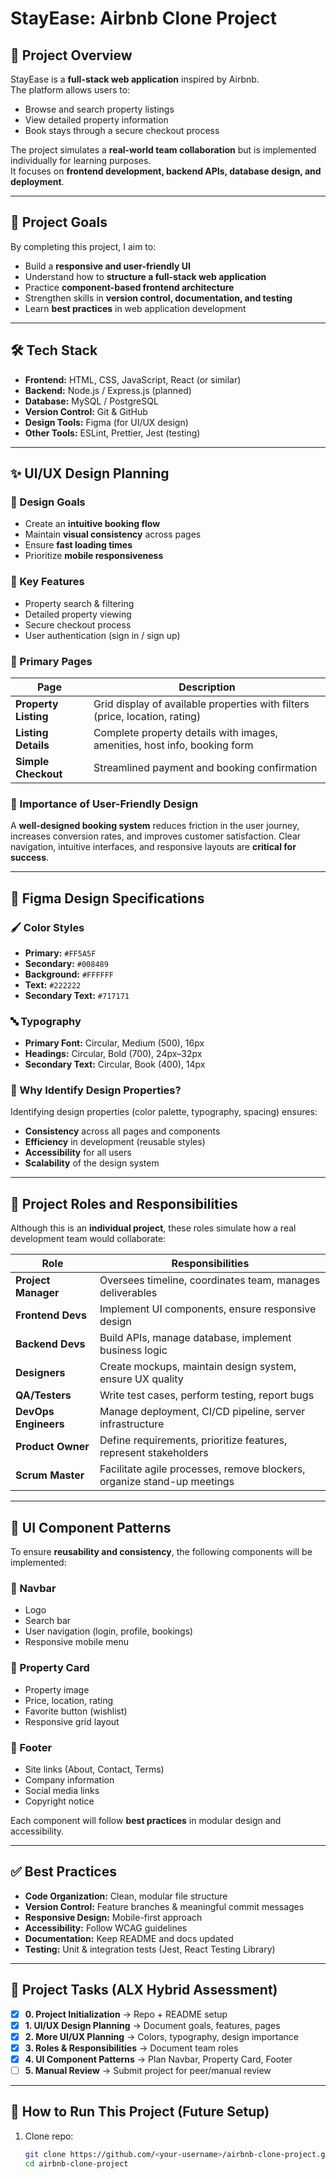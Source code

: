 # StayEase: Airbnb Clone Project



## 📌 Project Overview
StayEase is a **full-stack web application** inspired by Airbnb.  
The platform allows users to:
- Browse and search property listings
- View detailed property information
- Book stays through a secure checkout process

The project simulates a **real-world team collaboration** but is implemented individually for learning purposes.  
It focuses on **frontend development, backend APIs, database design, and deployment**.

---

## 🎯 Project Goals
By completing this project, I aim to:
- Build a **responsive and user-friendly UI**
- Understand how to **structure a full-stack web application**
- Practice **component-based frontend architecture**
- Strengthen skills in **version control, documentation, and testing**
- Learn **best practices** in web application development

---

## 🛠️ Tech Stack
- **Frontend:** HTML, CSS, JavaScript, React (or similar)
- **Backend:** Node.js / Express.js (planned)
- **Database:** MySQL / PostgreSQL
- **Version Control:** Git & GitHub
- **Design Tools:** Figma (for UI/UX design)
- **Other Tools:** ESLint, Prettier, Jest (testing)

---

## ✨ UI/UX Design Planning

### 🎨 Design Goals
- Create an **intuitive booking flow**
- Maintain **visual consistency** across pages
- Ensure **fast loading times**
- Prioritize **mobile responsiveness**

### 🔑 Key Features
- Property search & filtering
- Detailed property viewing
- Secure checkout process
- User authentication (sign in / sign up)

### 📄 Primary Pages

| Page                  | Description                                                                 |
|-----------------------|-----------------------------------------------------------------------------|
| **Property Listing**  | Grid display of available properties with filters (price, location, rating) |
| **Listing Details**   | Complete property details with images, amenities, host info, booking form   |
| **Simple Checkout**   | Streamlined payment and booking confirmation                                |

### 🧭 Importance of User-Friendly Design
A **well-designed booking system** reduces friction in the user journey, increases conversion rates, and improves customer satisfaction. Clear navigation, intuitive interfaces, and responsive layouts are **critical for success**.

---

## 🎨 Figma Design Specifications

### 🖌️ Color Styles
- **Primary:** `#FF5A5F`
- **Secondary:** `#008489`
- **Background:** `#FFFFFF`
- **Text:** `#222222`
- **Secondary Text:** `#717171`

### 🔤 Typography
- **Primary Font:** Circular, Medium (500), 16px
- **Headings:** Circular, Bold (700), 24px–32px
- **Secondary Text:** Circular, Book (400), 14px

### 📑 Why Identify Design Properties?
Identifying design properties (color palette, typography, spacing) ensures:
- **Consistency** across all pages and components
- **Efficiency** in development (reusable styles)
- **Accessibility** for all users
- **Scalability** of the design system

---

## 👥 Project Roles and Responsibilities
Although this is an **individual project**, these roles simulate how a real development team would collaborate:

| Role              | Responsibilities                                                                 |
|-------------------|---------------------------------------------------------------------------------|
| **Project Manager** | Oversees timeline, coordinates team, manages deliverables                     |
| **Frontend Devs**  | Implement UI components, ensure responsive design                              |
| **Backend Devs**   | Build APIs, manage database, implement business logic                          |
| **Designers**      | Create mockups, maintain design system, ensure UX quality                      |
| **QA/Testers**     | Write test cases, perform testing, report bugs                                 |
| **DevOps Engineers** | Manage deployment, CI/CD pipeline, server infrastructure                     |
| **Product Owner**  | Define requirements, prioritize features, represent stakeholders               |
| **Scrum Master**   | Facilitate agile processes, remove blockers, organize stand-up meetings        |

---

## 🧩 UI Component Patterns
To ensure **reusability and consistency**, the following components will be implemented:

### 🔹 Navbar
- Logo  
- Search bar  
- User navigation (login, profile, bookings)  
- Responsive mobile menu  

### 🔹 Property Card
- Property image  
- Price, location, rating  
- Favorite button (wishlist)  
- Responsive grid layout  

### 🔹 Footer
- Site links (About, Contact, Terms)  
- Company information  
- Social media links  
- Copyright notice  

Each component will follow **best practices** in modular design and accessibility.

---

## ✅ Best Practices
- **Code Organization:** Clean, modular file structure  
- **Version Control:** Feature branches & meaningful commit messages  
- **Responsive Design:** Mobile-first approach  
- **Accessibility:** Follow WCAG guidelines  
- **Documentation:** Keep README and docs updated  
- **Testing:** Unit & integration tests (Jest, React Testing Library)  

---

## 📌 Project Tasks (ALX Hybrid Assessment)
- [x] **0. Project Initialization** → Repo + README setup  
- [x] **1. UI/UX Design Planning** → Document goals, features, pages  
- [x] **2. More UI/UX Planning** → Colors, typography, design importance  
- [x] **3. Roles & Responsibilities** → Document team roles  
- [x] **4. UI Component Patterns** → Plan Navbar, Property Card, Footer  
- [ ] **5. Manual Review** → Submit project for peer/manual review  

---

## 🚀 How to Run This Project (Future Setup)
1. Clone repo:  
   ```bash
   git clone https://github.com/<your-username>/airbnb-clone-project.git
   cd airbnb-clone-project
